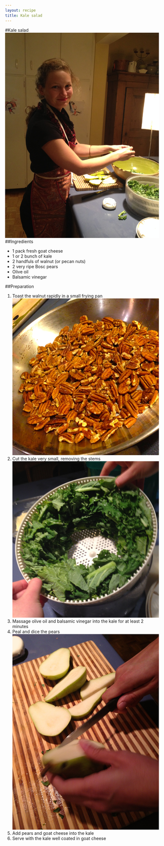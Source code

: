 ```yaml
---
layout: recipe
title: Kale salad 
---
```


#Kale salad
![image](img/kale-salad4.jpg)
##Ingredients
* 1 pack fresh goat cheese
* 1 or 2 bunch of kale
* 2 handfuls of walnut (or pecan nuts)
* 2 very ripe Bosc pears
* Olive oil
* Balsamic vinegar

##Preparation
1. Toast the walnut rapidly in a small frying pan   
![image](img/kale-salad2.jpg)
2. Cut the kale very small, removing the stems   
![image](img/kale-salad3.jpg)
3. Massage olive oil and balsamic vinegar into the kale for at least 2 minutes
4. Peal and dice the pears   
![image](img/kale-salad1.jpg)
5. Add pears and goat cheese into the kale
6. Serve with the kale well coated in goat cheese

